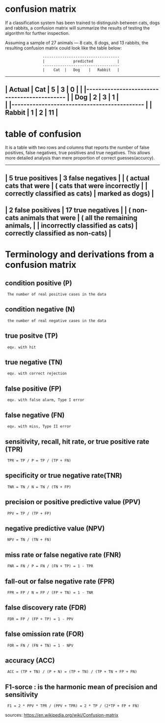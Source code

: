 # confusion matrix

  If a classification system has been trained to distinguish between cats, dogs and rabbits, 
  a confusion matrix will summarize the results of testing the algorithm for further inspection. 

Assuming a sample of 27 animals — 8 cats, 6 dogs, and 13 rabbits, the resulting confusion matrix could look like the table below:

                     -----------------------------------
                     |             predicted           |
                     -----------------------------------
                     |    Cat  |   Dog    |   Rabbit   |
  ------------------------------------------------------
  | Actual |  Cat    |     5   |    3     |     0      |
  |        |--------------------------------------------
  |        |  Dog    |     2   |    3     |     1      |  
  |        |--------------------------------------------
  |        |  Rabbit |     1   |    2     |     11     |
  ------------------------------------------------------


# table of confusion

  It is a table with two rows and columns that reports the number of false positives, false negatives, true positives and true negatives.
  This allows more detailed analysis than mere proportion of correct guesses(accurcy).

----------------------------------------------------------------------------
|          5 true positives          |          3 false negatives          |
| ( actual cats that were            | ( cats that were incorrectly        |
|  correctly classified as cats)     |  marked as dogs)                    |
----------------------------------------------------------------------------
|          2 false positives         |          17 true negatives          |
| ( non-cats animals that were       | ( all the remaining animals,        |
|  incorrectly classified as cats)   |  correctly classified as non-cats)  |
----------------------------------------------------------------------------


# Terminology and derivations from a confusion matrix

  ## condition positive (P)
     The number of real positive cases in the data 
  ## condition negative (N)
     the number of real negative cases in the data  

  ## true positve (TP)
     eqv. with hit
  ## true negative (TN)
     eqv. with correct rejection
  ## false positive (FP)
     eqv. with false alarm, Type I error
  ## false negative (FN)
     eqv. with miss, Type II error
     
  ## sensitivity, recall, hit rate, or true positive rate (TPR)
     TPR = TP / P = TP / (TP + FN)

  ## specificity or true negative rate(TNR)
     TNR = TN / N = TN / (TN + FP)
     
  ## precision or positive predictive value (PPV)
     PPV = TP / (TP + FP)
     
  ## negative predictive value (NPV)
     NPV = TN / (TN + FN)
     
  ## miss rate or false negative rate (FNR)
     FNR = FN / P = FN / (FN + TP) = 1 - TPR
     
  ## fall-out or false negative rate (FPR)
     FPR = FP / N = FP / (FP + TN) = 1 - TNR
     
  ## false discovery rate (FDR)
     FDR = FP / (FP + TP) = 1 - PPV
  
  ## false omission rate (FOR)
     FOR = FN / (FN + TN) = 1 - NPV
     
  ## accuracy (ACC)
     ACC = (TP + TN) / (P + N) = (TP + TN) / (TP + TN + FP + FN)
     
  ## F1-sorce : is the harmonic mean of precision and sensitivity
     F1 = 2 * PPV * TPR / (PPV + TPR) = 2 * TP / (2*TP + FP + FN)

sources: https://en.wikipedia.org/wiki/Confusion-matrix

